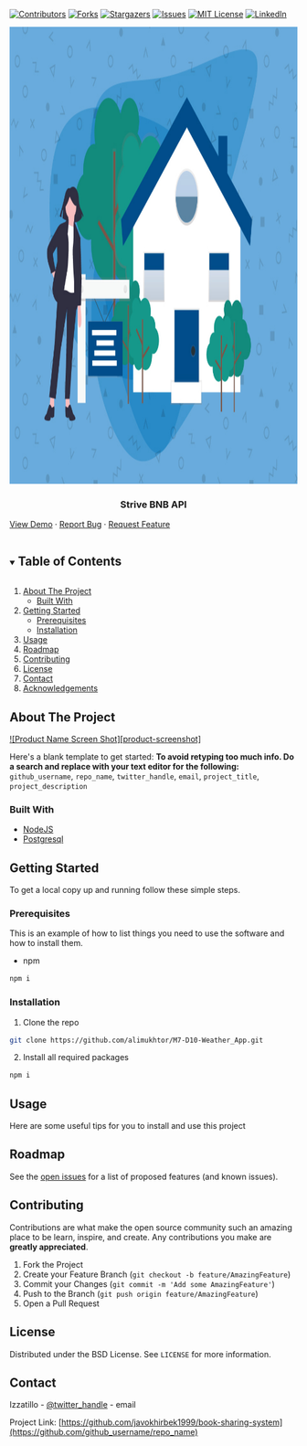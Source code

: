 <!--
*** Thanks for checking out the Best-README-Template. If you have a suggestion
*** that would make this better, please fork the repo and create a pull request
*** or simply open an issue with the tag "enhancement".
*** Thanks again! Now go create something AMAZING! :D
***
***
***
*** To avoid retyping too much info. Do a search and replace for the following:
*** github_username, repo_name, twitter_handle, email, project_title, project_description
-->



<!-- PROJECT SHIELDS -->
<!--
*** I'm using markdown "reference style" links for readability.
*** Reference links are enclosed in brackets [ ] instead of parentheses ( ).
*** See the bottom of this document for the declaration of the reference variables
*** for contributors-url, forks-url, etc. This is an optional, concise syntax you may use.
*** https://www.markdownguide.org/basic-syntax/#reference-style-links
-->
[![Contributors][contributors-shield]][contributors-url]
[![Forks][forks-shield]][forks-url]
[![Stargazers][stars-shield]][stars-url]
[![Issues][issues-shield]][issues-url]
[![MIT License][license-shield]][license-url]
[![LinkedIn][linkedin-shield]][linkedin-url]

<img src="https://github.com/alimukhtor/StriveBnb-BackEnd-Api/blob/main/strivebnb.jpg" width="1280" height="800"/>

<!-- PROJECT LOGO -->
<br />
<p align="center">
<a href="https://github.com/github_username/repo_name">
</a>

<h3 align="center">Strive BNB API</h3>

<p align="center">

<a href="https://github.com/alimukhtor/StriveBnb-BackEnd-Api">View Demo</a>
·
<a href="https://github.com/alimukhtor/StriveBnb-BackEnd-Api/issues">Report Bug</a>
·
<a href="https://github.com/alimukhtor/StriveBnb-BackEnd-Api/issues">Request Feature</a>
</p>
</p>



<!-- TABLE OF CONTENTS -->
<details open="open">
<summary><h2 style="display: inline-block">Table of Contents</h2></summary>
<ol>
<li>
<a href="#about-the-project">About The Project</a>
<ul>
<li><a href="#built-with">Built With</a></li>
</ul>
</li>
<li>
<a href="#getting-started">Getting Started</a>
<ul>
<li><a href="#prerequisites">Prerequisites</a></li>
<li><a href="#installation">Installation</a></li>
</ul>
</li>
<li><a href="#usage">Usage</a></li>
<li><a href="#roadmap">Roadmap</a></li>
<li><a href="#contributing">Contributing</a></li>
<li><a href="#license">License</a></li>
<li><a href="#contact">Contact</a></li>
<li><a href="#acknowledgements">Acknowledgements</a></li>
</ol>
</details>



<!-- ABOUT THE PROJECT -->
## About The Project

[![Product Name Screen Shot][product-screenshot]](https://example.com)

Here's a blank template to get started:
**To avoid retyping too much info. Do a search and replace with your text editor for the following:**
`github_username`, `repo_name`, `twitter_handle`, `email`, `project_title`, `project_description`


### Built With

* [NodeJS](https://nodejs.dev/)
* [Postgresql](https://www.postgresql.org/)



<!-- GETTING STARTED -->
## Getting Started

To get a local copy up and running follow these simple steps.

### Prerequisites

This is an example of how to list things you need to use the software and how to install them.
* npm
```sh
npm i
```

### Installation

1. Clone the repo
```sh
git clone https://github.com/alimukhtor/M7-D10-Weather_App.git
```
2. Install all required packages
```sh
npm i
```



<!-- USAGE EXAMPLES -->
## Usage

Here are some useful tips for you to install and use this project

<!-- ROADMAP -->
## Roadmap

See the [open issues](https://github.com/alimukhtor/StriveBnb-BackEnd-Api/issues) for a list of proposed features (and known issues).



<!-- CONTRIBUTING -->
## Contributing

Contributions are what make the open source community such an amazing place to be learn, inspire, and create. Any contributions you make are **greatly appreciated**.

1. Fork the Project
2. Create your Feature Branch (`git checkout -b feature/AmazingFeature`)
3. Commit your Changes (`git commit -m 'Add some AmazingFeature'`)
4. Push to the Branch (`git push origin feature/AmazingFeature`)
5. Open a Pull Request



<!-- LICENSE -->
## License

Distributed under the BSD License. See `LICENSE` for more information.



<!-- CONTACT -->
## Contact

Izzatillo - [@twitter_handle](https://twitter.com/twitter_handle) - email

Project Link: [https://github.com/javokhirbek1999/book-sharing-system](https://github.com/github_username/repo_name)



<!-- MARKDOWN LINKS & IMAGES -->
<!-- https://www.markdownguide.org/basic-syntax/#reference-style-links -->
[contributors-shield]: https://img.shields.io/github/contributors/alimukhtor/StriveBnb-BackEnd-Api.svg?style=for-the-badge
[contributors-url]: https://github.com/alimukhtor/StriveBnb-BackEnd-Api/graphs/contributors
[forks-shield]: https://img.shields.io/github/forks/alimukhtor/StriveBnb-BackEnd-Api.svg?style=for-the-badge
[forks-url]: https://github.com/alimukhtor/StriveBnb-BackEnd-Api/members
[stars-shield]: https://img.shields.io/github/stars/alimukhtor/StriveBnb-BackEnd-Api.svg?style=for-the-badge
[stars-url]: https://github.com/alimukhtor/StriveBnb-BackEnd-Api/stargazers
[issues-shield]: https://img.shields.io/github/issues/alimukhtor/StriveBnb-BackEnd-Api.svg?style=for-the-badge
[issues-url]: https://github.com/alimukhtor/StriveBnb-BackEnd-Api/issues
[license-shield]: https://img.shields.io/github/license/alimukhtor/StriveBnb-BackEnd-Api.svg?style=for-the-badge
[license-url]: https://github.com/alimukhtor/StriveBnb-BackEnd-Api/blob/master/LICENSE.txt
[linkedin-shield]: https://img.shields.io/badge/-LinkedIn-black.svg?style=for-the-badge&logo=linkedin&colorB=555
[linkedin-url]: https://github.com/alimukhtor/StriveBnb-BackEnd-Api


